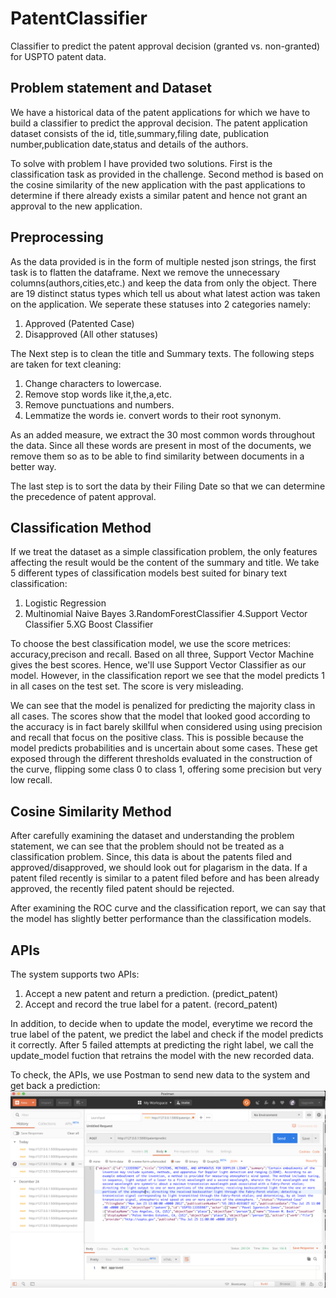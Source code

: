 # PatentClassifier
Classifier to predict the patent approval decision (granted vs. non-granted) for USPTO patent data.

## Problem statement and Dataset
We have a historical data of the patent applications for which we have to build a classifier to predict the approval decision. The patent application dataset consists of the id, title,summary,filing date, publication number,publication date,status and details of the authors.  

To solve with problem I have provided two solutions. First is the classification task as provided in the challenge. Second method is based on the cosine similarity of the new application with the past applications to determine if there already exists a similar patent and hence not grant an approval to the new application.

## Preprocessing
As the data provided is in the form of multiple nested json strings, the first task is to flatten the dataframe. Next we remove the unnecessary columns(authors,cities,etc.) and keep the data from only the object. 
There are 19 distinct status types which tell us about what latest action was taken on the application. We seperate these statuses into 2 categories namely:
1. Approved (Patented Case)
2. Disapproved (All other statuses)

The Next step is to clean the title and Summary texts. The following steps are taken for text cleaning:
1. Change characters to lowercase.
2. Remove stop words like it,the,a,etc.
3. Remove punctuations and numbers.
4. Lemmatize the words ie. convert words to their root synonym.

As an added measure, we extract the 30 most common words throughout the data. Since all these words are present in most of the documents, we remove them so as to be able to find similarity between documents in a better way.

The last step is to sort the data by their Filing Date so that we can determine the precedence of patent approval.

## Classification Method
If we treat the dataset as a simple classification problem, the only features affecting the result would be the content of the summary and title. We take 5 different types of classification models best suited for binary text classification:
1. Logistic Regression
2. Multinomial Naive Bayes
3.RandomForestClassifier
4.Support Vector Classifier
5.XG Boost Classifier

To choose the best classification model, we use the score metrices: accuracy,precison and recall. Based on all three, Support Vector Machine gives the best scores. Hence, we'll use Support Vector Classifier as our model. 
However, in the classification report we see that the model predicts 1 in all cases on the test set. The score is very misleading.

We can see that the model is penalized for predicting the majority class in all cases. The scores show that the model that looked good according to the accuracy is in fact barely skillful when considered using using precision and recall that focus on the positive class. This is possible because the model predicts probabilities and is uncertain about some cases. These get exposed through the different thresholds evaluated in the construction of the curve, flipping some class 0 to class 1, offering some precision but very low recall.

## Cosine Similarity Method
After carefully examining the dataset and understanding the problem statement, we can see that the problem should not be treated as a classification problem. Since, this data is about the patents filed and approved/disapproved, we should look out for plagarism in the data. If a patent filed recently is similar to a patent filed before and has been already approved, the recently filed patent should be rejected. 

After examining the ROC curve and the classification report, we can say that the model has slightly better performance than the classification models.

## APIs
The system supports two APIs:
1. Accept a new patent and return a prediction. (predict_patent)
2. Accept and record the true label for a patent. (record_patent)

In addition, to decide when to update the model, everytime we record the true label of the patent, we predict the label and check if the model predicts it correctly. After 5 failed attempts at predicting the right label, we call the update_model fuction that retrains the model with the new recorded data.

To check, the APIs, we use Postman to send new data to the system and get back a prediction:
![Alt text](https://github.com/Ankitj03/PatentClassifier/blob/master/Screen%20Shot%202019-12-26%20at%207.16.00%20PM.png)
